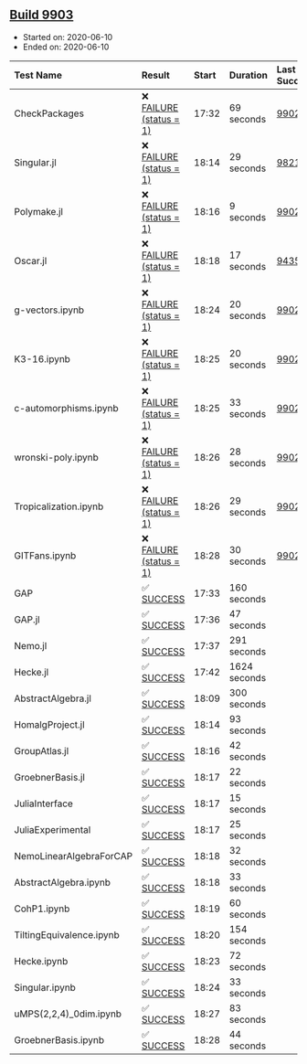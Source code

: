 ## [Build 9903](https://oscarci.mathematik.uni-kl.de/job/oscar/9903/)

* Started on: 2020-06-10
* Ended on: 2020-06-10

| Test Name    | Result | Start | Duration | Last Success | First Failure |
|:-------------|:-------|:------|:---------|:-------------|:--------------|
| CheckPackages | ❌ [FAILURE (status = 1)](https://oscarci.mathematik.uni-kl.de/job/oscar/9903/artifact/logs/build-9903/CheckPackages.log) | 17:32 | 69 seconds | [9902](https://oscarci.mathematik.uni-kl.de/job/oscar/9902/) | [9903](https://oscarci.mathematik.uni-kl.de/job/oscar/9903/) |
| Singular.jl | ❌ [FAILURE (status = 1)](https://oscarci.mathematik.uni-kl.de/job/oscar/9903/artifact/logs/build-9903/Singular.jl.log) | 18:14 | 29 seconds | [9821](https://oscarci.mathematik.uni-kl.de/job/oscar/9821/) | [9822](https://oscarci.mathematik.uni-kl.de/job/oscar/9822/) |
| Polymake.jl | ❌ [FAILURE (status = 1)](https://oscarci.mathematik.uni-kl.de/job/oscar/9903/artifact/logs/build-9903/Polymake.jl.log) | 18:16 | 9 seconds | [9902](https://oscarci.mathematik.uni-kl.de/job/oscar/9902/) | [9903](https://oscarci.mathematik.uni-kl.de/job/oscar/9903/) |
| Oscar.jl | ❌ [FAILURE (status = 1)](https://oscarci.mathematik.uni-kl.de/job/oscar/9903/artifact/logs/build-9903/Oscar.jl.log) | 18:18 | 17 seconds | [9435](https://oscarci.mathematik.uni-kl.de/job/oscar/9435/) | [9436](https://oscarci.mathematik.uni-kl.de/job/oscar/9436/) |
| g-vectors.ipynb | ❌ [FAILURE (status = 1)](https://oscarci.mathematik.uni-kl.de/job/oscar/9903/artifact/logs/build-9903/g-vectors.ipynb.log) | 18:24 | 20 seconds | [9902](https://oscarci.mathematik.uni-kl.de/job/oscar/9902/) | [9903](https://oscarci.mathematik.uni-kl.de/job/oscar/9903/) |
| K3-16.ipynb | ❌ [FAILURE (status = 1)](https://oscarci.mathematik.uni-kl.de/job/oscar/9903/artifact/logs/build-9903/K3-16.ipynb.log) | 18:25 | 20 seconds | [9902](https://oscarci.mathematik.uni-kl.de/job/oscar/9902/) | [9903](https://oscarci.mathematik.uni-kl.de/job/oscar/9903/) |
| c-automorphisms.ipynb | ❌ [FAILURE (status = 1)](https://oscarci.mathematik.uni-kl.de/job/oscar/9903/artifact/logs/build-9903/c-automorphisms.ipynb.log) | 18:25 | 33 seconds | [9902](https://oscarci.mathematik.uni-kl.de/job/oscar/9902/) | [9903](https://oscarci.mathematik.uni-kl.de/job/oscar/9903/) |
| wronski-poly.ipynb | ❌ [FAILURE (status = 1)](https://oscarci.mathematik.uni-kl.de/job/oscar/9903/artifact/logs/build-9903/wronski-poly.ipynb.log) | 18:26 | 28 seconds | [9902](https://oscarci.mathematik.uni-kl.de/job/oscar/9902/) | [9903](https://oscarci.mathematik.uni-kl.de/job/oscar/9903/) |
| Tropicalization.ipynb | ❌ [FAILURE (status = 1)](https://oscarci.mathematik.uni-kl.de/job/oscar/9903/artifact/logs/build-9903/Tropicalization.ipynb.log) | 18:26 | 29 seconds | [9902](https://oscarci.mathematik.uni-kl.de/job/oscar/9902/) | [9903](https://oscarci.mathematik.uni-kl.de/job/oscar/9903/) |
| GITFans.ipynb | ❌ [FAILURE (status = 1)](https://oscarci.mathematik.uni-kl.de/job/oscar/9903/artifact/logs/build-9903/GITFans.ipynb.log) | 18:28 | 30 seconds | [9902](https://oscarci.mathematik.uni-kl.de/job/oscar/9902/) | [9903](https://oscarci.mathematik.uni-kl.de/job/oscar/9903/) |
| GAP | ✅ [SUCCESS](https://oscarci.mathematik.uni-kl.de/job/oscar/9903/artifact/logs/build-9903/GAP.log) | 17:33 | 160 seconds |  |  |
| GAP.jl | ✅ [SUCCESS](https://oscarci.mathematik.uni-kl.de/job/oscar/9903/artifact/logs/build-9903/GAP.jl.log) | 17:36 | 47 seconds |  |  |
| Nemo.jl | ✅ [SUCCESS](https://oscarci.mathematik.uni-kl.de/job/oscar/9903/artifact/logs/build-9903/Nemo.jl.log) | 17:37 | 291 seconds |  |  |
| Hecke.jl | ✅ [SUCCESS](https://oscarci.mathematik.uni-kl.de/job/oscar/9903/artifact/logs/build-9903/Hecke.jl.log) | 17:42 | 1624 seconds |  |  |
| AbstractAlgebra.jl | ✅ [SUCCESS](https://oscarci.mathematik.uni-kl.de/job/oscar/9903/artifact/logs/build-9903/AbstractAlgebra.jl.log) | 18:09 | 300 seconds |  |  |
| HomalgProject.jl | ✅ [SUCCESS](https://oscarci.mathematik.uni-kl.de/job/oscar/9903/artifact/logs/build-9903/HomalgProject.jl.log) | 18:14 | 93 seconds |  |  |
| GroupAtlas.jl | ✅ [SUCCESS](https://oscarci.mathematik.uni-kl.de/job/oscar/9903/artifact/logs/build-9903/GroupAtlas.jl.log) | 18:16 | 42 seconds |  |  |
| GroebnerBasis.jl | ✅ [SUCCESS](https://oscarci.mathematik.uni-kl.de/job/oscar/9903/artifact/logs/build-9903/GroebnerBasis.jl.log) | 18:17 | 22 seconds |  |  |
| JuliaInterface | ✅ [SUCCESS](https://oscarci.mathematik.uni-kl.de/job/oscar/9903/artifact/logs/build-9903/JuliaInterface.log) | 18:17 | 15 seconds |  |  |
| JuliaExperimental | ✅ [SUCCESS](https://oscarci.mathematik.uni-kl.de/job/oscar/9903/artifact/logs/build-9903/JuliaExperimental.log) | 18:17 | 25 seconds |  |  |
| NemoLinearAlgebraForCAP | ✅ [SUCCESS](https://oscarci.mathematik.uni-kl.de/job/oscar/9903/artifact/logs/build-9903/NemoLinearAlgebraForCAP.log) | 18:18 | 32 seconds |  |  |
| AbstractAlgebra.ipynb | ✅ [SUCCESS](https://oscarci.mathematik.uni-kl.de/job/oscar/9903/artifact/logs/build-9903/AbstractAlgebra.ipynb.log) | 18:18 | 33 seconds |  |  |
| CohP1.ipynb | ✅ [SUCCESS](https://oscarci.mathematik.uni-kl.de/job/oscar/9903/artifact/logs/build-9903/CohP1.ipynb.log) | 18:19 | 60 seconds |  |  |
| TiltingEquivalence.ipynb | ✅ [SUCCESS](https://oscarci.mathematik.uni-kl.de/job/oscar/9903/artifact/logs/build-9903/TiltingEquivalence.ipynb.log) | 18:20 | 154 seconds |  |  |
| Hecke.ipynb | ✅ [SUCCESS](https://oscarci.mathematik.uni-kl.de/job/oscar/9903/artifact/logs/build-9903/Hecke.ipynb.log) | 18:23 | 72 seconds |  |  |
| Singular.ipynb | ✅ [SUCCESS](https://oscarci.mathematik.uni-kl.de/job/oscar/9903/artifact/logs/build-9903/Singular.ipynb.log) | 18:24 | 33 seconds |  |  |
| uMPS(2,2,4)_0dim.ipynb | ✅ [SUCCESS](https://oscarci.mathematik.uni-kl.de/job/oscar/9903/artifact/logs/build-9903/uMPS-2-2-4-_0dim.ipynb.log) | 18:27 | 83 seconds |  |  |
| GroebnerBasis.ipynb | ✅ [SUCCESS](https://oscarci.mathematik.uni-kl.de/job/oscar/9903/artifact/logs/build-9903/GroebnerBasis.ipynb.log) | 18:28 | 44 seconds |  |  |
